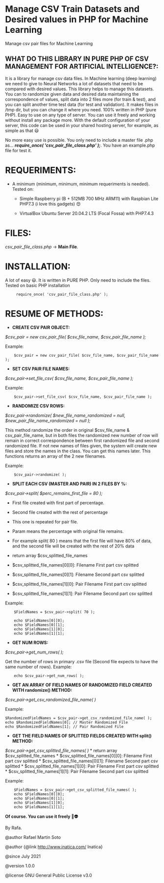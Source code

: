 # Manage CSV Train Datasets and Desired values in PHP for Machine Learning
Manage csv pair files for Machine Learning


 ## WHAT DO THIS LIBRARY IN PURE PHP OF CSV MANAGEMENT FOR ARTIFICIAL INTELLIGENCE?:
It is a library for manage csv data files. In Machine learning (deep learning) we need to give to Neural Networks a lot of datasets that need to be compared with desired values. This library helps to manage this datasets. You can to randomize given data and desired data maintaining the correspondence of values, split data into 2 files more (for train & test), and you can split another time test data (for test and validation). It makes files in /tmp dir, but you can change it where you need. 100% written in PHP (pure PHP). Easy to use on any type of server. You can use it freely and working without install any package more. With the default configuration of your server, this code can be used in your shared hosting server, for example, as simple as that :smiley:

No more easy use is possible. You only need to include a master file .php as... **_require_once( 'csv_pair_file_class.php' );_**. You have an example.php file for test it.


 # REQUERIMENTS:
 
 - A minimum (minimum, minimum, minimum requeriments is needed). Tested on:
 		
    - Simple Raspberry pi (B +	512MB	700 MHz ARM11) with Raspbian Lite PHP7.3 (i love this gadgets)  :heart_eyes:
 		
    - VirtualBox Ubuntu Server 20.04.2 LTS (Focal Fossa) with PHP7.4.3
 
 
  # FILES:
 *csv_pair_file_class.php* -> **Main File**.
 
 
 # INSTALLATION:
 A lot of easy :smiley:. It is written in PURE PHP. Only need to include the files. Tested on basic PHP installation
 
         require_once( 'csv_pair_file_class.php' );
 
 
# RESUME OF METHODS:

- **CREATE CSV PAIR OBJECT:**
 
*$csv_pair = new csv_pair_file( $csv_file_name, $csv_pair_file_name );*

Example:

        $csv_pair = new csv_pair_file( $csv_file_name, $csv_pair_file_name );



- **SET CSV PAIR FILE NAMES:**

*$csv_pair->set_file_csv( $csv_file_name, $csv_pair_file_name );*

Example:

        $csv_pair->set_file_csv( $csv_file_name, $csv_pair_file_name );
	
	
- **RANDOMIZE CSV ROWS:**

*$csv_pair->randomize( $new_file_name_randomized = null, $new_pair_file_name_randomized = null );*

This method randomize the order in original $csv_file_name & csv_pair_file_name, but in both files the randomized new number of row will remain in correct correspondence between first randomized file and second randomized file. If not new names of files given, the system will create new files and store the names in the class. You can get this names later. This functions returns an array of the 2 new filenames.

Example:

        $csv_pair->randomize( );



- **SPLIT EACH CSV (MASTER AND PAIR) IN 2 FILES BY %:**

*$csv_pair->split( $perc_remains_first_file = 80 );*

   * First file created with first part of percentage.
   * Second file created with the rest of percentage
   * This one is repeated for pair file.
	 
   * Param means the percentage with original file remains.
   * For example split( 80 ) means that the first file will have 80% of data, and the second file will be created with the rest of 20% data
   * return array $csv_splitted_file_names
   * $csv_splitted_file_names[0][0]: Filename First part csv splitted
   * $csv_splitted_file_names[0][1]: Filename Second part csv splitted
   * $csv_splitted_file_names[1][0]: Pair Filename First part csv splitted
   * $csv_splitted_file_names[1][1]: Pair Filename Second part csv splitted

Example:

        $FieldNames = $csv_pair->split( 70 );
	
        echo $FieldNames[0][0];
        echo $FieldNames[0][1];
        echo $FieldNames[1][0];
        echo $FieldNames[1][1];



- **GET NUM ROWS:**

*$csv_pair->get_num_rows( );*

Get the number of rows in primary .csv file (Second file expects to have the same number of rows).
Example:

        echo $csv_pair->get_num_rows( );



- **GET AN ARRAY OF FIELD NAMES OF RANDOMIZED FIELD CREATED WITH randomize() METHOD:**

*$csv_pair->get_csv_randomized_file_name( )*

Example:

    $RandomizedFieldNames = $csv_pair->get_csv_randomized_file_name( );
    echo $RandomizedFieldNames[0]; // Master Randomized File
    echo $RandomizedFieldNames[1]; // Pair Randomized File





- **GET THE FIELD NAMES OF SPLITTED FIELDS CREATED WITH split() METHOD:**

*$csv_pair->get_csv_splitted_file_names( )*
	 * return array $csv_splitted_file_names
	 * $csv_splitted_file_names[0][0]: Filename First part csv splitted
	 * $csv_splitted_file_names[0][1]: Filename Second part csv splitted
	 * $csv_splitted_file_names[1][0]: Pair Filename First part csv splitted
	 * $csv_splitted_file_names[1][1]: Pair Filename Second part csv splitted

Example:

        $FieldNames = $csv_pair->get_csv_splitted_file_names( );
        echo $FieldNames[0][0];
        echo $FieldNames[0][1];
        echo $FieldNames[1][0];
        echo $FieldNames[1][1];

 
 **Of course. You can use it freely :vulcan_salute::alien:**
 
 By Rafa.
 
 
 @author Rafael Martin Soto
 
 @author {@link http://www.inatica.com/ Inatica}
 
 @since July 2021
 
 @version 1.0.0
 
 @license GNU General Public License v3.0

